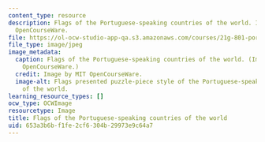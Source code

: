 ```yaml
---
content_type: resource
description: Flags of the Portuguese-speaking countries of the world. Image by MIT
  OpenCourseWare.
file: https://ol-ocw-studio-app-qa.s3.amazonaws.com/courses/21g-801-portuguese-i-fall-2011/653a3b6bf1fe2cf6304b29973e9c64a7_21g-801f11.jpg
file_type: image/jpeg
image_metadata:
  caption: Flags of the Portuguese-speaking countries of the world. (Image by MIT
    OpenCourseWare.)
  credit: Image by MIT OpenCourseWare.
  image-alt: Flags presented puzzle-piece style of the Portuguese-speaking countries
    of the world.
learning_resource_types: []
ocw_type: OCWImage
resourcetype: Image
title: Flags of the Portuguese-speaking countries of the world
uid: 653a3b6b-f1fe-2cf6-304b-29973e9c64a7
---
```


